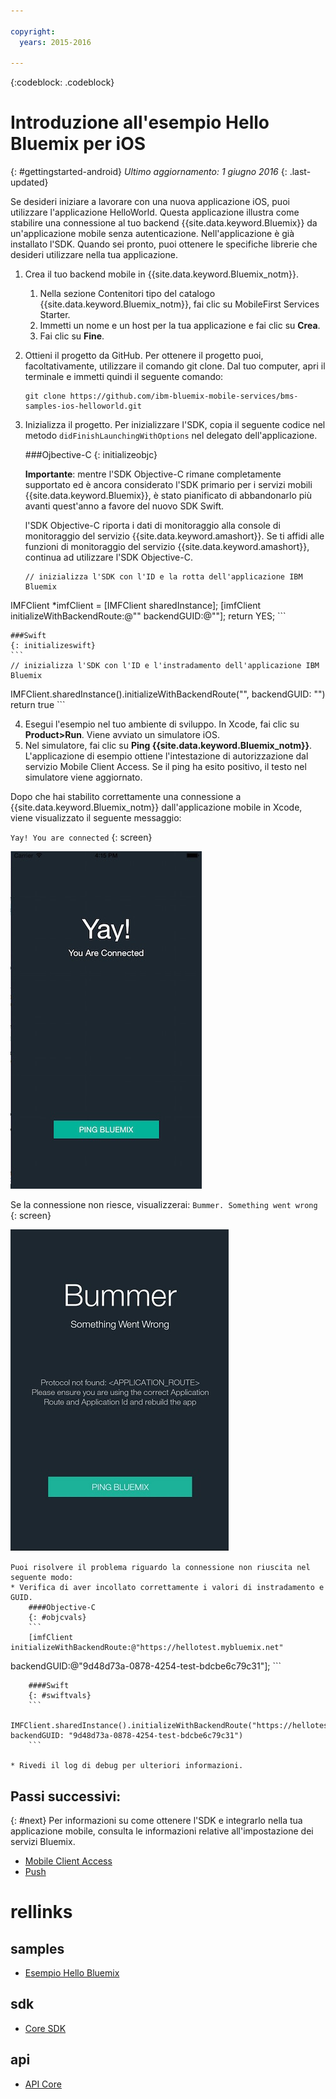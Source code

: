 ```yaml
---

copyright:
  years: 2015-2016

---
```


<!-- Attribute definitions -->
{:codeblock: .codeblock}

# Introduzione all'esempio Hello Bluemix per iOS
{: #gettingstarted-android}
*Ultimo aggiornamento: 1 giugno 2016*
{: .last-updated}  

Se desideri iniziare a lavorare con una nuova applicazione iOS, puoi utilizzare l'applicazione HelloWorld. Questa applicazione illustra come stabilire una connessione al tuo backend {{site.data.keyword.Bluemix}} da un'applicazione mobile senza autenticazione. Nell'applicazione è già installato l'SDK. Quando sei pronto, puoi ottenere le specifiche librerie
    che desideri utilizzare nella tua applicazione.

1. Crea il tuo backend mobile in {{site.data.keyword.Bluemix_notm}}.
    1. Nella sezione Contenitori tipo del catalogo {{site.data.keyword.Bluemix_notm}}, fai clic su MobileFirst Services Starter.
    2. Immetti un nome e un host per la tua applicazione e fai clic su **Crea**.
    3. Fai clic su **Fine**.
2. Ottieni il progetto da GitHub. Per ottenere il progetto puoi, facoltativamente, utilizzare il comando git clone. Dal tuo computer, apri il terminale e immetti quindi il seguente comando:
    ```
    git clone https://github.com/ibm-bluemix-mobile-services/bms-samples-ios-helloworld.git
    ```

3. Inizializza il progetto. Per inizializzare l'SDK, copia il seguente codice nel metodo `didFinishLaunchingWithOptions` nel delegato dell'applicazione.

	###Ojbective-C
	{: initializeobjc}

	**Importante**: mentre l'SDK Objective-C rimane completamente supportato ed è ancora considerato l'SDK primario per i servizi mobili {{site.data.keyword.Bluemix}}, è stato pianificato di abbandonarlo più avanti quest'anno a favore del nuovo SDK Swift.

	l'SDK Objective-C riporta i dati di monitoraggio alla console di monitoraggio del servizio {{site.data.keyword.amashort}}. Se ti affidi alle funzioni di monitoraggio del servizio {{site.data.keyword.amashort}}, continua ad utilizzare l'SDK Objective-C.

	```
	// inizializza l'SDK con l'ID e la rotta dell'applicazione IBM Bluemix
IMFClient *imfClient = [IMFClient sharedInstance];
[imfClient initializeWithBackendRoute:@"<insert route>" backendGUID:@"<insertGUID>"];
return YES;
	```

	###Swift
	{: initializeswift}
	```
	// inizializza l'SDK con l'ID e l'instradamento dell'applicazione IBM Bluemix
IMFClient.sharedInstance().initializeWithBackendRoute("<insert route>", backendGUID: "<insertGUID>")
return true
	```

4. Esegui l'esempio nel tuo ambiente di sviluppo. In Xcode, fai clic su **Product&gt;Run**. Viene avviato un simulatore iOS.
5. Nel simulatore,
                fai clic su **Ping {{site.data.keyword.Bluemix_notm}}**. L'applicazione di esempio ottiene l'intestazione di autorizzazione dal servizio Mobile Client Access. Se il ping ha esito positivo,
            il testo nel simulatore viene aggiornato.

  Dopo che hai stabilito correttamente una connessione a {{site.data.keyword.Bluemix_notm}} dall'applicazione mobile in Xcode, viene visualizzato il seguente messaggio:

  `Yay! You are connected`
  {: screen}

  ![Applicazione Hello World connessa correttamente a {{site.data.keyword.Bluemix_notm}}](images/yayconnected.jpg "Figura 1. Applicazione Hello World connessa correttamente a Bluemix")

  Se la connessione non riesce, visualizzerai:
  `Bummer. Something went wrong`
  {: screen}

  ![Applicazione Hello World non connessa a Bluemix](images/bummer_android.jpg "Figura 2. Applicazione Hello World non connessa a Bluemix")

	Puoi risolvere il problema riguardo la connessione non riuscita nel seguente modo:
	* Verifica di aver incollato correttamente i valori di instradamento e GUID.
		####Objective-C
		{: #objcvals}
		```
		[imfClient initializeWithBackendRoute:@"https://hellotest.mybluemix.net"
  backendGUID:@"9d48d73a-0878-4254-test-bdcbe6c79c31"];
		```

		####Swift
		{: #swiftvals}
		```
		IMFClient.sharedInstance().initializeWithBackendRoute("https://hellotest.mybluemix.net", backendGUID: "9d48d73a-0878-4254-test-bdcbe6c79c31")
		```

	* Rivedi il log di debug per ulteriori informazioni.


## Passi successivi:
{: #next}
Per informazioni su come ottenere l'SDK e integrarlo nella tua applicazione mobile, consulta le informazioni relative all'impostazione dei servizi Bluemix.
   * [Mobile Client Access](../../services/mobileaccess/index.html)
   * [Push](../../services/mobilepush/index.html)

# rellinks

## samples
   * [Esempio Hello Bluemix](https://github.com/ibm-bluemix-mobile-services/bms-samples-android-helloworld)

## sdk
   * [Core SDK](https://github.com/ibm-bluemix-mobile-services/bms-clientsdk-android-core)

## api
   * [API Core](https://www.{DomainName}/docs/api/content/api/mobilefirst/android/core-api-doc/overview-summary.html)
